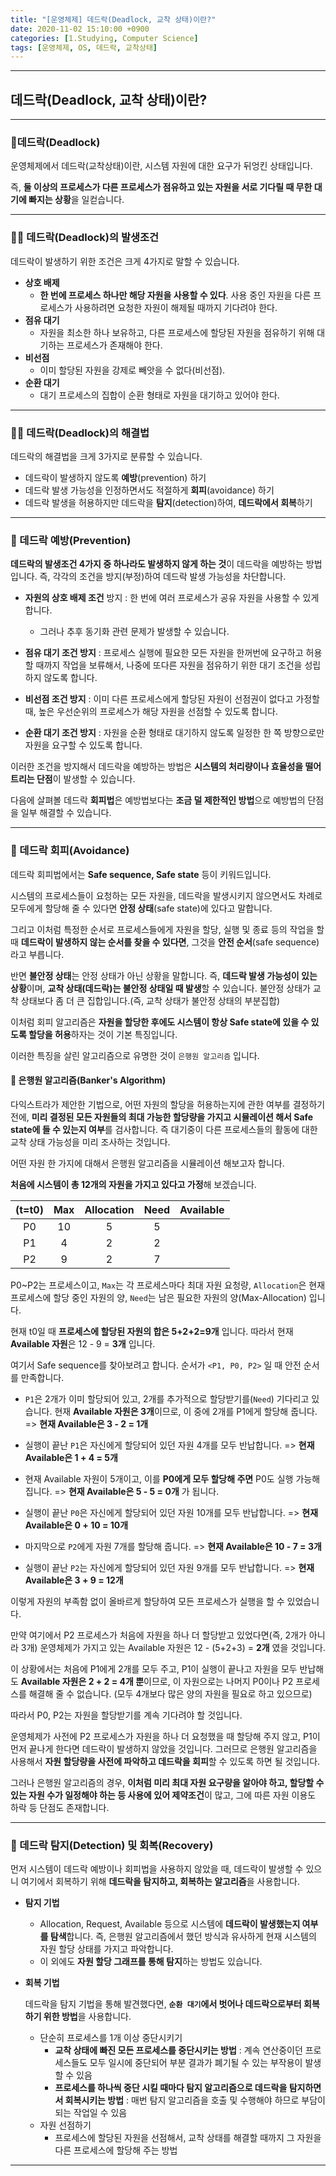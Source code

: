 ```yaml
---
title: "[운영체제] 데드락(Deadlock, 교착 상태)이란?"
date: 2020-11-02 15:10:00 +0900
categories: [1.Studying, Computer Science]
tags: [운영체제, OS, 데드락, 교착상태]
---
```




------

## **데드락(Deadlock, 교착 상태)이란?**



------

### **📌데드락(Deadlock)**

운영체제에서 데드락(교착상태)이란, 시스템 자원에 대한 요구가 뒤엉킨 상태입니다.

즉, **둘 이상의 프로세스가 다른 프로세스가 점유하고 있는 자원을 서로 기다릴 때 무한 대기에 빠지는 상황**을 일컫습니다.

------

### 👨‍💻 **데드락(Deadlock)의 발생조건**

데드락이 발생하기 위한 조건은 크게 4가지로 말할 수 있습니다.

* **상호 배제**
  * **한 번에 프로세스 하나만 해당 자원을 사용할 수 있다**. 사용 중인 자원을 다른 프로세스가 사용하려면 요청한 자원이 해제될 때까지 기다려야 한다.
* **점유 대기**
  * 자원을 최소한 하나 보유하고, 다른 프로세스에 할당된 자원을 점유하기 위해 대기하는 프로세스가 존재해야 한다.
* **비선점**
  * 이미 할당된 자원을 강제로 빼앗을 수 없다(비선점).
* **순환 대기**
  * 대기 프로세스의 집합이 순환 형태로 자원을 대기하고 있어야 한다.

------

### 👨‍💻 **데드락(Deadlock)의 해결법**

데드락의 해결법을 크게 3가지로 분류할 수 있습니다.

* 데드락이 발생하지 않도록 **예방**(prevention) 하기
* 데드락 발생 가능성을 인정하면서도 적절하게 **회피**(avoidance) 하기
* 데드락 발생을 허용하지만 데드락을 **탐지**(detection)하여, **데드락에서 회복**하기

------

### **🚀 데드락 예방(Prevention)**

**데드락의 발생조건 4가지 중 하나라도 발생하지 않게 하는 것**이 데드락을 예방하는 방법입니다. 즉, 각각의 조건을 방지(부정)하여 데드락 발생 가능성을 차단합니다.

* **자원의 상호 배제 조건** 방지 : 한 번에 여러 프로세스가 공유 자원을 사용할 수 있게 합니다.
  * 그러나 추후 동기화 관련 문제가 발생할 수 있습니다.
* **점유 대기 조건 방지** : 프로세스 실행에 필요한 모든 자원을 한꺼번에 요구하고 허용할 때까지 작업을 보류해서, 나중에 또다른 자원을 점유하기 위한 대기 조건을 성립하지 않도록 합니다.

* **비선점 조건 방지** : 이미 다른 프로세스에게 할당된 자원이 선점권이 없다고 가정할 때, 높은 우선순위의 프로세스가 해당 자원을 선점할 수 있도록 합니다.
* **순환 대기 조건 방지** : 자원을 순환 형태로 대기하지 않도록 일정한 한 쪽 방향으로만 자원을 요구할 수 있도록 합니다.

이러한 조건을 방지해서 데드락을 예방하는 방법은 **시스템의 처리량이나 효율성을 떨어트리는 단점**이 발생할 수 있습니다.

다음에 살펴볼 데드락 **회피법**은 예방법보다는 **조금 덜 제한적인 방법**으로 예방법의 단점을 일부 해결할 수 있습니다.

------

### **🚀 데드락 회피(Avoidance)**

데드락 회피법에서는 **Safe sequence, Safe state** 등이 키워드입니다. 

시스템의 프로세스들이 요청하는 모든 자원을, 데드락을 발생시키지 않으면서도 차례로 모두에게 할당해 줄 수 있다면 **안정 상태**(safe state)에 있다고 말합니다.

그리고 이처럼 특정한 순서로 프로세스들에게 자원을 할당, 실행 및 종료 등의 작업을 할 때 **데드락이 발생하지 않는 순서를 찾을 수 있다면**, 그것을 **안전 순서**(safe sequence)라고 부릅니다.

반면 **불안정 상태**는 안정 상태가 아닌 상황을 말합니다. 즉, **데드락 발생 가능성이 있는 상황**이며, **교착 상태(데드락)는 불안정 상태일 때 발생**할 수 있습니다. 불안정 상태가 교착 상태보다 좀 더 큰 집합입니다.(즉, 교착 상태가 불안정 상태의 부분집합)

이처럼 회피 알고리즘은 **자원을 할당한 후에도 시스템이 항상 Safe state에 있을 수 있도록 할당을 허용**하자는 것이 기본 특징입니다.

이러한 특징을 살린 알고리즘으로 유명한 것이 `은행원 알고리즘` 입니다.

#### **🔑 은행원 알고리즘(Banker's Algorithm)**

다익스트라가 제안한 기법으로, 어떤 자원의 할당을 허용하는지에 관한 여부를 결정하기 전에, **미리 결정된 모든 자원들의 최대 가능한 할당량을 가지고 시뮬레이션 해서 Safe state에 들 수 있는지 여부**를 검사합니다. 즉 대기중이 다른 프로세스들의 활동에 대한 교착 상태 가능성을 미리 조사하는 것입니다.

어떤 자원 한 가지에 대해서 은행원 알고리즘을 시뮬레이션 해보고자 합니다. 

**처음에 시스템이 총 12개의 자원을 가지고 있다고 가정**해 보겠습니다.

| (t=t0) | Max  | Allocation | Need | Available |
| :----: | :--: | :--------: | :--: | :-------: |
|   P0   |  10  |     5      |  5   |           |
|   P1   |  4   |     2      |  2   |           |
|   P2   |  9   |     2      |  7   |           |

P0~P2는 프로세스이고, `Max`는 각 프로세스마다 최대 자원 요청량, `Allocation`은 현재 프로세스에 할당 중인 자원의 양, `Need`는 남은 필요한 자원의 양(Max-Allocation) 입니다.

현재 t0일 때 **프로세스에 할당된 자원의 합은 5+2+2=9개** 입니다. 따라서 현재 **Available 자원**은 12 - 9 = **3개** 입니다.

여기서 Safe sequence를 찾아보려고 합니다. 순서가 `<P1, P0, P2>` 일 때 안전 순서를 만족합니다.

* `P1`은 2개가 이미 할당되어 있고, 2개를 추가적으로 할당받기를(`Need`) 기다리고 있습니다. 현재 **Available 자원은 3개**이므로, 이 중에 2개를 P1에게 할당해 줍니다. => **현재 Available은 3 - 2 = 1개**
* 실행이 끝난 `P1`은 자신에게 할당되어 있던 자원 4개를 모두 반납합니다. => **현재 Available은 1 + 4 = 5개**

* 현재 Available 자원이 5개이고, 이를 **P0에게 모두 할당해 주면** P0도 실행 가능해집니다. => **현재 Available은 5 - 5 = 0개** 가 됩니다.
* 실행이 끝난 `P0`은 자신에게 할당되어 있던 자원 10개를 모두 반납합니다. => **현재 Available은 0 + 10 = 10개**
* 마지막으로 `P2`에게 자원 7개를 할당해 줍니다. => **현재 Available은 10 - 7 = 3개**
* 실행이 끝난 `P2`는 자신에게 할당되어 있던 자원 9개를 모두 반납합니다. => **현재 Available은 3 + 9 = 12개**

이렇게 자원의 부족함 없이 올바르게 할당하여 모든 프로세스가 실행을 할 수 있었습니다.

만약 여기에서 P2 프로세스가 처음에 자원을 하나 더 할당받고 있었다면(즉, 2개가 아니라 3개) 운영체제가 가지고 있는 Available 자원은 12 - (5+2+3) = **2개** 였을 것입니다.

이 상황에서는 처음에 P1에게 2개를 모두 주고, P1이 실행이 끝나고 자원을 모두 반납해도 **Available 자원은 2 + 2 = 4개 뿐**이므로, 이 자원으로는 나머지 P0이나 P2 프로세스를 해결해 줄 수 없습니다. (모두 4개보다 많은 양의 자원을 필요로 하고 있으므로)

따라서 P0, P2는 자원을 할당받기를 계속 기다려야 할 것입니다.

운영체제가 사전에 P2 프로세스가 자원을 하나 더 요청했을 때 할당해 주지 않고, P1이 먼저 끝나게 한다면 데드락이 발생하지 않았을 것입니다. 그러므로 은행원 알고리즘을 사용해서 **자원 할당량을 사전에 파악하고 데드락을 회피**할 수 있도록 하면 될 것입니다.

그러나 은행원 알고리즘의 경우, **이처럼 미리 최대 자원 요구량을 알아야 하고, 할당할 수 있는 자원 수가 일정해야 하는 등 사용에 있어 제약조건**이 많고, 그에 따른 자원 이용도 하락 등 단점도 존재합니다.

------

### **🚀 데드락 탐지(Detection) 및 회복(Recovery)**

먼저 시스템이 데드락 예방이나 회피법을 사용하지 않았을 때, 데드락이 발생할 수 있으니 여기에서 회복하기 위해 **데드락을 탐지하고, 회복하는 알고리즘**을 사용합니다.

* **탐지 기법**
  * Allocation, Request, Available 등으로 시스템에 **데드락이 발생했는지 여부를 탐색**합니다. 즉, 은행원 알고리즘에서 했던 방식과 유사하게 현재 시스템의 자원 할당 상태를 가지고 파악합니다.
  * 이 외에도 **자원 할당 그래프를 통해 탐지**하는 방법도 있습니다.

* **회복 기법**

  데드락을 탐지 기법을 통해 발견했다면, **`순환 대기`에서 벗어나 데드락으로부터 회복하기 위한 방법**을 사용합니다.

  * 단순히 프로세스를 1개 이상 중단시키기
    * **교착 상태에 빠진 모든 프로세스를 중단시키는 방법** : 계속 연산중이던 프로세스들도 모두 일시에 중단되어 부분 결과가 폐기될 수 있는 부작용이 발생할 수 있음
    * **프로세스를 하나씩 중단 시킬 때마다 탐지 알고리즘으로 데드락을 탐지하면서 회복시키는 방법** : 매번 탐지 알고리즘을 호출 및 수행해야 하므로 부담이 되는 작업일 수 있음
  * 자원 선점하기
    * 프로세스에 할당된 자원을 선점해서, 교착 상태를 해결할 때까지 그 자원을 다른 프로세스에 할당해 주는 방법

------

